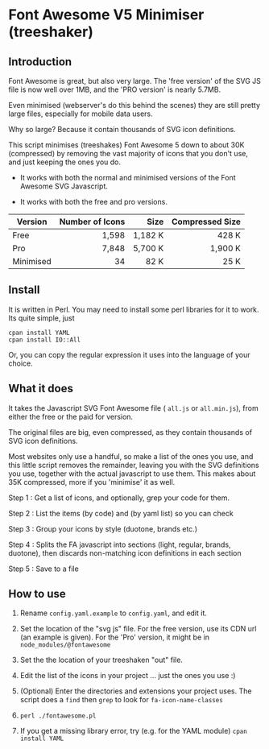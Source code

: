 # Font Awesome V5 Minimiser (treeshaker)

## Introduction

Font Awesome is great, but also very large. The 'free version' of the SVG JS file is now well over 1MB, and the 'PRO version' is nearly 5.7MB.

Even minimised (webserver's do this behind the scenes) they are still pretty large files, especially for mobile data users.

Why so large? Because it contain thousands of SVG icon definitions.

This script minimises (treeshakes) Font Awesome 5 down to about 30K (compressed) by removing the vast majority of icons that you don't use, and just keeping the ones you do.

* It works with both the normal and minimised versions of the Font Awesome SVG Javascript.

* It works with both the free and pro versions.

Version  |Number of Icons|Size   |Compressed Size|
---------|--------------:|------:|--------------:|
Free     |1,598          |1,182 K|428 K|
Pro      |7,848          |5,700 K|1,900 K|
Minimised|34             |82 K   |25 K|

## Install

It is written in Perl. You may need to install some perl libraries for it to work. Its quite simple, just

```
cpan install YAML
cpan install IO::All
```

Or, you can copy the regular expression it uses into the language of your choice.

## What it does

It takes the Javascript SVG Font Awesome file ( `all.js` or `all.min.js`), from either the free or the paid for version.

The original files are big, even compressed, as they contain thousands of SVG icon definitions.

Most websites only use a handful, so make a list of the ones you use, and this little script removes the remainder, leaving you with the SVG definitions you use, together with the actual javascript to use them. This makes about 35K compressed, more if you 'minimise' it as well. 

Step 1 : Get a list of icons, and optionally, grep your code for them.

Step 2 : List the items (by code) and (by yaml list) so you can check

Step 3 : Group your icons by style (duotone, brands etc.)

Step 4 : Splits the FA javascript into sections (light, regular, brands, duotone), then discards non-matching icon definitions in each section

Step 5 : Save to a file

## How to use

1. Rename `config.yaml.example` to `config.yaml`, and edit it.

2. Set the location of the "svg js" file. For the free version, use its CDN url (an example is given). For the 'Pro' version, it might be in `node_modules/@fontawesome`

3. Set the the location of your treeshaken "out" file.

4. Edit the list of the icons in your project ... just the ones you use :)

5. (Optional) Enter the directories and extensions your project uses. The script does a ```find``` then ```grep``` to look for ```fa-icon-name-classes```

6. `perl ./fontawesome.pl`

7. If you get a missing library error, try  (e.g. for the YAML module) ```cpan install YAML```

